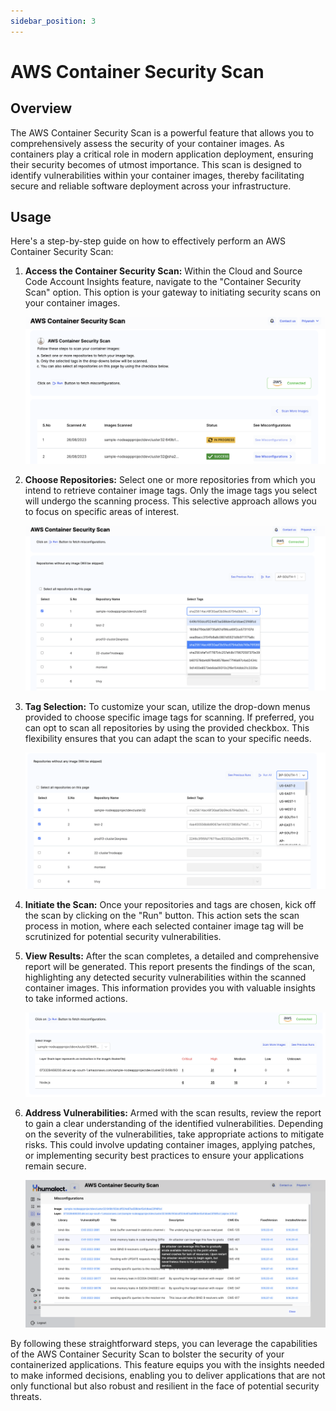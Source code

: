 ```yaml
---
sidebar_position: 3
---
```


# AWS Container Security Scan

## Overview

The AWS Container Security Scan is a powerful feature that allows you to comprehensively assess the security of your container images. As containers play a critical role in modern application deployment, ensuring their security becomes of utmost importance. This scan is designed to identify vulnerabilities within your container images, thereby facilitating secure and reliable software deployment across your infrastructure.

## Usage

Here's a step-by-step guide on how to effectively perform an AWS Container Security Scan:

1. **Access the Container Security Scan:**
   Within the Cloud and Source Code Account Insights feature, navigate to the "Container Security Scan" option. This option is your gateway to initiating security scans on your container images.

   ![Access Container Security Scan](././../../static/img/security-hub/aws-container-1.png)

2. **Choose Repositories:**
   Select one or more repositories from which you intend to retrieve container image tags. Only the image tags you select will undergo the scanning process. This selective approach allows you to focus on specific areas of interest.

   ![Choose Repositories](././../../static/img/security-hub/aws-container-2.png)

3. **Tag Selection:**
   To customize your scan, utilize the drop-down menus provided to choose specific image tags for scanning. If preferred, you can opt to scan all repositories by using the provided checkbox. This flexibility ensures that you can adapt the scan to your specific needs.

   ![Tag Selection](././../../static/img/security-hub/aws-container-3.png)

4. **Initiate the Scan:**
   Once your repositories and tags are chosen, kick off the scan by clicking on the "Run" button. This action sets the scan process in motion, where each selected container image tag will be scrutinized for potential security vulnerabilities.

5. **View Results:**
   After the scan completes, a detailed and comprehensive report will be generated. This report presents the findings of the scan, highlighting any detected security vulnerabilities within the scanned container images. This information provides you with valuable insights to take informed actions.

   ![View Results](././../../static/img/security-hub/aws-container-4.png)

6. **Address Vulnerabilities:**
   Armed with the scan results, review the report to gain a clear understanding of the identified vulnerabilities. Depending on the severity of the vulnerabilities, take appropriate actions to mitigate risks. This could involve updating container images, applying patches, or implementing security best practices to ensure your applications remain secure.

   ![Address Vulnerabilities](././../../static/img/security-hub/aws-container-5.png)

By following these straightforward steps, you can leverage the capabilities of the AWS Container Security Scan to bolster the security of your containerized applications. This feature equips you with the insights needed to make informed decisions, enabling you to deliver applications that are not only functional but also robust and resilient in the face of potential security threats.










